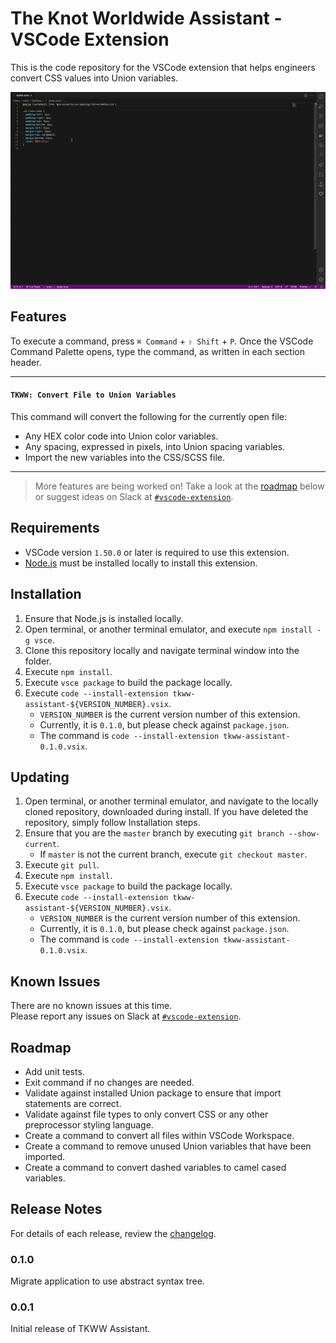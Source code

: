 # The Knot Worldwide Assistant - VSCode Extension

This is the code repository for the VSCode extension that helps engineers convert CSS values into Union variables.

![TKWW Assistant Convert](docs/TKWW%20Assistant%20-%20Convert.gif)

## Features
To execute a command, press `⌘ Command` + `⇧ Shift` + `P`. Once the VSCode Command Palette opens, type the command, as written in each section header.

---
#### `TKWW: Convert File to Union Variables`
This command will convert the following for the currently open file:
* Any HEX color code into Union color variables.
* Any spacing, expressed in pixels, into Union spacing variables.
* Import the new variables into the CSS/SCSS file.
---

> More features are being worked on! Take a look at the [roadmap](#Roadmap) below or suggest ideas on Slack at [`#vscode-extension`](https://theknotww.slack.com/archives/C01E4Q8T10R).

## Requirements
* VSCode version `1.50.0` or later is required to use this extension.
* [Node.js](https://nodejs.org/en/) must be installed locally to install this extension.

## Installation
1. Ensure that Node.js is installed locally.
2. Open terminal, or another terminal emulator, and execute `npm install -g vsce`.
3. Clone this repository locally and navigate terminal window into the folder.
4. Execute `npm install`.
5. Execute `vsce package` to build the package locally.
6. Execute `code --install-extension tkww-assistant-${VERSION_NUMBER}.vsix`.
   * `VERSION_NUMBER` is the current version number of this extension.
   * Currently, it is `0.1.0`, but please check against `package.json`.
   * The command is `code --install-extension tkww-assistant-0.1.0.vsix`.

## Updating
1. Open terminal, or another terminal emulator, and navigate to the locally cloned repository, downloaded during install. If you have deleted the repository, simply follow Installation steps.
2. Ensure that you are the `master` branch by executing `git branch --show-current`.
   * If `master` is not the current branch, execute `git checkout master`.
3. Execute `git pull`.
4. Execute `npm install`.
5. Execute `vsce package` to build the package locally.
6. Execute `code --install-extension tkww-assistant-${VERSION_NUMBER}.vsix`.
   * `VERSION_NUMBER` is the current version number of this extension.
   * Currently, it is `0.1.0`, but please check against `package.json`.
   * The command is `code --install-extension tkww-assistant-0.1.0.vsix`.

## Known Issues
There are no known issues at this time. \
Please report any issues on Slack at [`#vscode-extension`](https://theknotww.slack.com/archives/C01E4Q8T10R).

## Roadmap
* Add unit tests.
* Exit command if no changes are needed.
* Validate against installed Union package to ensure that import statements are correct.
* Validate against file types to only convert CSS or any other preprocessor styling language.
* Create a command to convert all files within VSCode Workspace.
* Create a command to remove unused Union variables that have been imported.
* Create a command to convert dashed variables to camel cased variables.

## Release Notes
For details of each release, review the [changelog](docs/CHANGELOG.md).

### 0.1.0
Migrate application to use abstract syntax tree.

### 0.0.1
Initial release of TKWW Assistant.
